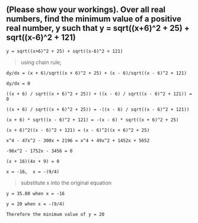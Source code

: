 ## (Please show your workings). Over all real numbers, find the minimum value of a positive real number, y such that y = sqrt((x+6)^2 + 25) + sqrt((x-6)^2 + 121)

    y = sqrt((x+6)^2 + 25) + sqrt((x-6)^2 + 121)

>   using chain rule;

    dy/dx = (x + 6)/sqrt((x + 6)^2 + 25) + (x - 6)/sqrt((x - 6)^2 + 121)

    dy/dx = 0
    
    ((x + 6) / sqrt((x + 6)^2 + 25)) + ((x - 6) / sqrt((x - 6)^2 + 121)) = 0

    ((x + 6) / sqrt((x + 6)^2 + 25)) = -((x - 6) / sqrt((x - 6)^2 + 121))

    (x + 6) * sqrt((x - 6)^2 + 121) = -(x - 6) * sqrt((x + 6)^2 + 25)

    (x + 6)^2((x - 6)^2 + 121) = (x - 6)^2((x + 6)^2 + 25)

    x^4 - 47x^2 - 300x + 2196 = x^4 + 49x^2 + 1452x + 5652

    -96x^2 - 1752x - 3456 = 0

    (x + 16)(4x + 9) = 0

    x = -16,  x = -(9/4)
>   substitute x into the original equation

    y = 35.80 when x = -16

    y = 20 when x = -(9/4)
    
    Therefore the minimum value of y = 20


